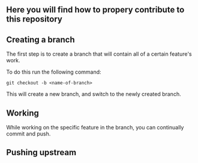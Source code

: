 ## Here you will find how to propery contribute to this repository

## Creating a branch

The first step is to create a branch that will contain all of a certain feature's work.

To do this run the following command:

`git checkout -b <name-of-branch>`

This will create a new branch, and switch to the newly created branch.

## Working

While working on the specific feature in the branch, you can continually commit and push.

## Pushing upstream